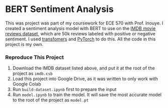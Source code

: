 # BERT Sentiment Analysis

This was project was part of my coursework for ECE 570 with Prof. Inouye.
I created a sentiment analysis model with BERT to use on the [IMDB movie reviews dataset](https://www.kaggle.com/datasets/lakshmi25npathi/imdb-dataset-of-50k-movie-reviews), which are 50k reviews labeled with positive or negative sentiment.
I used [transfomers](https://huggingface.co/docs/transformers/index) and [PyTorch](https://pytorch.org) to do this.
All the code in this project is my own.

### Reproduce This Project

1. Download the IMDB dataset listed above, and put it at the root of the project as `imdb.csb`
1. Load this project into Google Drive, as it was written to only work with Google Colab
1. Run `build-dataset.ipynb` first to prepare the input
1. Run `model.ipynb` to train the model. It will save the most accurate model to the root of the project as `model.pt`
